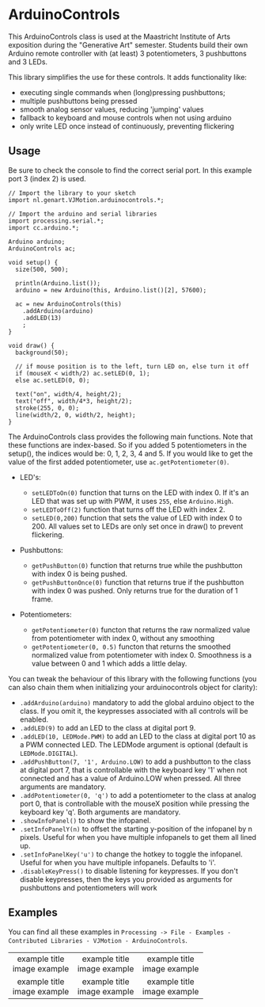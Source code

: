 # ArduinoControls
This ArduinoControls class is used at the Maastricht Institute of Arts exposition during the "Generative Art" semester.
Students build their own Arduino remote controller with (at least) 3 potentiometers, 3 pushbuttons and 3 LEDs.

 This library simplifies the use for these controls. It adds functionality like:

 - executing single commands when (long)pressing pushbuttons;
 - multiple pushbuttons being pressed
 - smooth analog sensor values, reducing 'jumping' values
 - fallback to keyboard and mouse controls when not using arduino
 - only write LED once instead of continuously, preventing flickering
 
## Usage
Be sure to check the console to find the correct serial port. In this example port 3 (index 2) is used.
```
// Import the library to your sketch
import nl.genart.VJMotion.arduinocontrols.*;

// Import the arduino and serial libraries
import processing.serial.*;
import cc.arduino.*;

Arduino arduino;
ArduinoControls ac;

void setup() {
  size(500, 500);

  println(Arduino.list());
  arduino = new Arduino(this, Arduino.list()[2], 57600);

  ac = new ArduinoControls(this)
    .addArduino(arduino)
    .addLED(13)
    ;
}

void draw() {
  background(50);

  // if mouse position is to the left, turn LED on, else turn it off
  if (mouseX < width/2) ac.setLED(0, 1);
  else ac.setLED(0, 0);

  text("on", width/4, height/2);
  text("off", width/4*3, height/2);
  stroke(255, 0, 0);
  line(width/2, 0, width/2, height);
}
```


The ArduinoControls class provides the following main functions.
Note that these functions are index-based. So if you added 5 potentiometers in the setup(), the indices would be: 0, 1, 2, 3, 4 and 5. If you would like to get the value of the first added potentiometer, use `ac.getPotentiometer(0)`.

* LED's:

    * `setLEDToOn(0)` function that turns on the LED with index 0. If it's an LED that was set up with PWM, it uses `255`, else `Arduino.High`.
    * `setLEDToOff(2)` function that turns off the LED with index 2.
    * `setLED(0,200)` function that sets the value of LED with index 0 to 200. All values set to LEDs are only set once in draw() to prevent flickering.

* Pushbuttons:

    * `getPushButton(0)` function that returns true while the pushbutton with index 0 is being pushed.
    * `getPushButtonOnce(0)` function that returns true if the pushbutton with index 0 was pushed. Only returns true for the duration of 1 frame.

* Potentiometers:

    * `getPotentiometer(0)` functon that returns the raw normalized value from potentiometer with index 0, without any smoothing
    * `getPotentiometer(0, 0.5)` functon that returns the smoothed normalized value from potentiometer with index 0. Smoothness is a value between 0 and 1 which adds a little delay.

You can tweak the behaviour of this library with the following functions (you can also chain them when initializing your arduinocontrols object for clarity):

* `.addArduino(arduino)` mandatory to add the global arduino object to the class. If you omit it, the keypresses associated with all controls will be enabled.
* `.addLED(9)` to add an LED to the class at digital port 9.
* `.addLED(10, LEDMode.PWM)` to add an LED to the class at digital port 10 as a PWM connected LED. The LEDMode argument is optional (default is `LEDMode.DIGITAL`).
* `.addPushButton(7, '1', Arduino.LOW)` to add a pushbutton to the class at digital port 7, that is controllable with the keyboard key '1' when not connected and has a value of Arduino.LOW when pressed. All three arguments are mandatory.
* `.addPotentiometer(0, 'q')` to add a potentiometer to the class at analog port 0, that is controllable with the mouseX position while pressing the keyboard key 'q'. Both arguments are mandatory.
* `.showInfoPanel()` to show the infopanel.
* `.setInfoPanelY(n)` to offset the starting y-position of the infopanel by n pixels. Useful for when you have multiple infopanels to get them all lined up.
* `.setInfoPanelKey('u')` to change the hotkey to toggle the infopanel. Useful for when you have multiple infopanels. Defaults to 'i'.
* `.disableKeyPress()` to disable listening for keypresses. If you don't disable keypresses, then the keys you provided as arguments for pushbuttons and potentiometers will work


## Examples
You can find all these examples in `Processing -> File - Examples - Contributed Libraries - VJMotion - ArduinoControls`.

<table width="100%">
  <tr>
    <td valign="top" align="center" width="33%">example title<br>image example</td>
    <td valign="top" align="center" width="33%">example title<br>image example</td>
    <td valign="top" align="center" width="33%">example title<br>image example</td>
  </tr>
   <tr>
   <td valign="top" align="center" width="33%">example title<br>image example</td>
   <td valign="top" align="center" width="33%">example title<br>image example</td>
   <td valign="top" align="center" width="33%">example title<br>image example</td>
  </tr>
 </table>
